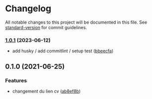 # Changelog

All notable changes to this project will be documented in this file. See [standard-version](https://github.com/conventional-changelog/standard-version) for commit guidelines.

### [1.0.1](https://github.com/sidouxie/sidouxie-v3/compare/v0.1.0...v1.0.1) (2023-06-12)

- add husky / add commitlint / setup test ([bbeecfa](https://github.com/sidouxie/sidouxie-v3/commit/bbeecfaeabe99b3554ea7c3a786eef572c9930e1))

## 0.1.0 (2021-06-25)

### Features

- changement du lien cv ([ab8ef8b](https://github.com/sidouxie/sidouxie-v3/commit/ab8ef8b2b7ac63245e249e8ee8d9170f774fc252))
